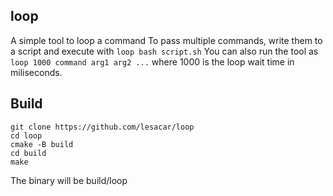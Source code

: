 ## loop
A simple tool to loop a command 
To pass multiple commands, write them to a script and execute with ```loop bash script.sh```
You can also run the tool as ```loop 1000 command arg1 arg2 ...``` where 
1000 is the loop wait time in miliseconds. 

## Build
```
git clone https://github.com/lesacar/loop
cd loop
cmake -B build
cd build
make
```
The binary will be build/loop
